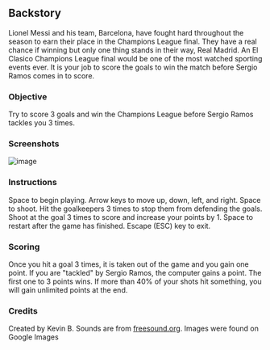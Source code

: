 ## Backstory

Lionel Messi and his team, Barcelona, have fought hard throughout the season to earn their place in the Champions League final. They have a real chance if winning but only one thing stands in their way, Real Madrid. An El Clasico Champions League final would be one of the most watched sporting events ever. It is your job to score the goals to win the match before Sergio Ramos comes in to score. 

### Objective
Try to score 3 goals and win the Champions League before Sergio Ramos tackles you 3 times.

### Screenshots
![image](Screenshot(1).png)

### Instructions
Space to begin playing. Arrow keys to move up, down, left, and right. Space to shoot. Hit the goalkeepers 3 times to stop them from defending the goals. Shoot at the goal 3 times to score and increase your points by 1. Space to restart after the game has finished. Escape (ESC) key to exit.

### Scoring
Once you hit a goal 3 times, it is taken out of the game and you gain one point. If you are "tackled" by Sergio Ramos, the computer gains a point. The first one to 3 points wins. If more than 40% of your shots hit something, you will gain unlimited points at the end.

### Credits
Created by Kevin B. Sounds are from [freesound.org](https://www.freesound.org "Free Sound"). Images were found on Google Images
